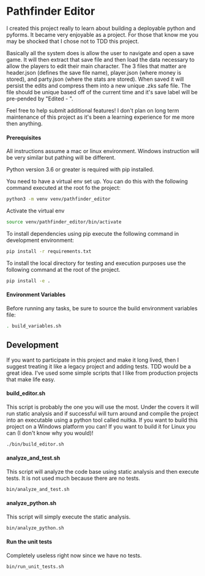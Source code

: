 # Pathfinder Editor

I created this project really to learn about building a deployable python and pyforms.  It became very enjoyable as a project.  For those that know me you may be shocked that I chose not to TDD this project.  

Basically all the system does is allow the user to navigate and open a save game.  It will then extract that save file and then load the data necessary to allow the players to edit their main character.  The 3 files that matter are header.json (defines the save file name), player.json (where money is stored), and party.json (where the stats are stored).  When saved it will persist the edits and compress them into a new unique .zks safe file.   The file should be unique based off of the current time and it's save label will be pre-pended by "Edited - ".

Feel free to help submit additional features!  I don't plan on long term maintenance of this project as it's been a learning experience for me more then anything.

#### Prerequisites

All instructions assume a mac or linux environment.  Windows instruction will be very similar but pathing will be different.

Python version 3.6 or greater is required with pip installed.

You need to have a virtual env set up.  You can do this with the following command executed at the root fo the project:

```sh
python3 -m venv venv/pathfinder_editor
```

Activate the virtual env

```sh
source venv/pathfinder_editor/bin/activate
```

To install dependencies using pip execute the following command in development environment:

```sh
pip install -r requirements.txt
```

To install the local directory for testing and execution purposes use the following command at the root of the project.

```sh
pip install -e .

```

#### Environment Variables

Before running any tasks, be sure to source the build environment variables file:

```sh
. build_variables.sh
```

## Development

If you want to participate in this project and make it long lived, then I suggest treating it like a legacy project and adding tests.  TDD would be a great idea.  I've used some simple scripts that I like from production projects that make life easy.

#### build_editor.sh

This script is probably the one you will use the most.  Under the covers it will run static analysis and if successful will turn around and compile the project into an executable using a python tool called nuitka.   If you want to build this project on a Windows platform you can!  If you want to build it for Linux you can (I don't know why you would)!

```sh
./bin/build_editor.sh
```

#### analyze_and_test.sh

This script will analyze the code base using static analysis and then execute tests.  It is not used much because there are no tests.

```sh
bin/analyze_and_test.sh
```

#### analyze_python.sh

This script will simply execute the static analysis.

```sh
bin/analyze_python.sh
```

#### Run the unit tests

Completely useless right now since we have no tests.

```sh
bin/run_unit_tests.sh
```
